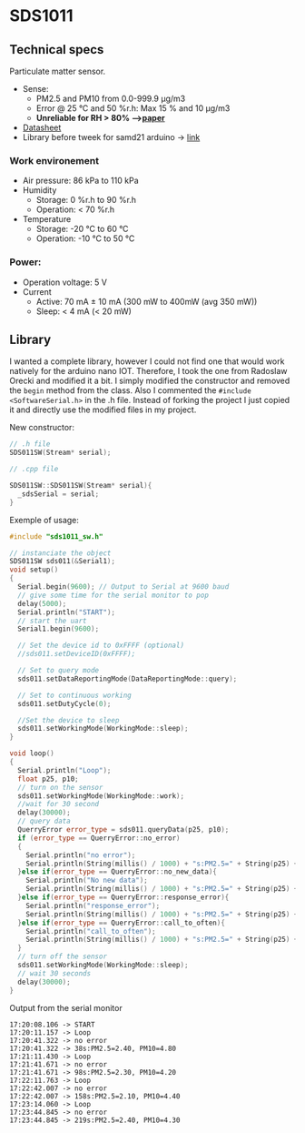 # SDS1011

## Technical specs
Particulate matter sensor.

* Sense:  
	* PM2.5 and PM10 from 0.0-999.9 μg/m3
	* Error @ 25 °C and 50 %r.h: Max 15 % and 10 μg/m3
	* __Unreliable for RH > 80% -->[paper](https://www.researchgate.net/publication/330544166_Performance_Assessment_of_a_Low-Cost_PM25_Sensor_for_a_near_Four-Month_Period_in_Oslo_Norway)__
* [Datasheet](https://cdn-reichelt.de/documents/datenblatt/X200/SDS011-DATASHEET.pdf)
* Library before tweek for samd21 arduino -> [link](https://github.com/Silvan85/Nova_SDS011)

### Work environement
* Air pressure: 86 kPa to 110 kPa
* Humidity
	* Storage: 0 %r.h to 90 %r.h
	* Operation: < 70 %r.h
* Temperature
	* Storage: -20 °C to 60 °C
	* Operation: -10 °C to 50 °C

### Power:
* Operation voltage: 5 V 
* Current
	* Active: 70 mA ± 10 mA (300 mW to 400mW (avg 350 mW))
	* Sleep: < 4 mA (< 20 mW)



## Library
I wanted a complete library, however I could not find one that would work natively for the arduino nano IOT.
Therefore, I took the one from Radoslaw Orecki and modified it a bit.
I simply modified the constructor and removed the `begin` method from the class.
Also I commented the `#include <SoftwareSerial.h>` in the .h file. 
Instead of forking the project I just copied it and directly use the modified files in my project.

New constructor:
```CPP
// .h file
SDS011SW(Stream* serial);

// .cpp file

SDS011SW::SDS011SW(Stream* serial){
  _sdsSerial = serial;
}
```

Exemple of usage:
```CPP
#include "sds1011_sw.h"

// instanciate the object
SDS011SW sds011(&Serial1);
void setup()
{
  Serial.begin(9600); // Output to Serial at 9600 baud
  // give some time for the serial monitor to pop
  delay(5000);
  Serial.println("START");
  // start the uart
  Serial1.begin(9600);

  // Set the device id to 0xFFFF (optional)
  //sds011.setDeviceID(0xFFFF);

  // Set to query mode
  sds011.setDataReportingMode(DataReportingMode::query);

  // Set to continuous working
  sds011.setDutyCycle(0);

  //Set the device to sleep
  sds011.setWorkingMode(WorkingMode::sleep);
}

void loop()
{
  Serial.println("Loop");
  float p25, p10;
  // turn on the sensor
  sds011.setWorkingMode(WorkingMode::work);
  //wait for 30 second
  delay(30000);
  // query data
  QuerryError error_type = sds011.queryData(p25, p10);
  if (error_type == QuerryError::no_error)
  {
    Serial.println("no error");
    Serial.println(String(millis() / 1000) + "s:PM2.5=" + String(p25) + ", PM10=" + String(p10));
  }else if(error_type == QuerryError::no_new_data){
    Serial.println("No new data");
    Serial.println(String(millis() / 1000) + "s:PM2.5=" + String(p25) + ", PM10=" + String(p10));
  }else if(error_type == QuerryError::response_error){
    Serial.println("response_error");
    Serial.println(String(millis() / 1000) + "s:PM2.5=" + String(p25) + ", PM10=" + String(p10));
  }else if(error_type == QuerryError::call_to_often){
    Serial.println("call_to_often");
    Serial.println(String(millis() / 1000) + "s:PM2.5=" + String(p25) + ", PM10=" + String(p10));
  }
  // turn off the sensor
  sds011.setWorkingMode(WorkingMode::sleep);
  // wait 30 seconds
  delay(30000);
}
```

Output from the serial monitor
```
17:20:08.106 -> START
17:20:11.157 -> Loop
17:20:41.322 -> no error
17:20:41.322 -> 38s:PM2.5=2.40, PM10=4.80
17:21:11.430 -> Loop
17:21:41.671 -> no error
17:21:41.671 -> 98s:PM2.5=2.30, PM10=4.20
17:22:11.763 -> Loop
17:22:42.007 -> no error
17:22:42.007 -> 158s:PM2.5=2.10, PM10=4.40
17:23:14.060 -> Loop
17:23:44.845 -> no error
17:23:44.845 -> 219s:PM2.5=2.40, PM10=4.30

```
